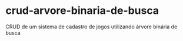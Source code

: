 # crud-arvore-binaria-de-busca

CRUD de um sistema de cadastro de jogos utilizando árvore binária de busca
